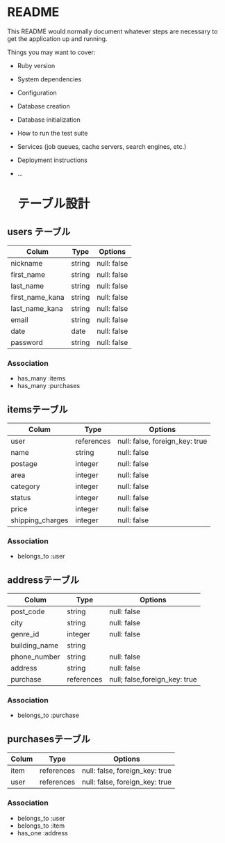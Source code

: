 # README

This README would normally document whatever steps are necessary to get the
application up and running.

Things you may want to cover:

* Ruby version

* System dependencies

* Configuration

* Database creation

* Database initialization

* How to run the test suite

* Services (job queues, cache servers, search engines, etc.)

* Deployment instructions

* ...


  # テーブル設計

## users テーブル

| Colum           | Type   | Options     |
| --------------- | ------ | ----------- |
| nickname        | string | null: false |
| first_name      | string | null: false |
| last_name       | string | null: false |
| first_name_kana | string | null: false |
| last_name_kana  | string | null: false |
| email           | string | null: false |
| date            | date   | null: false |
| password        | string | null: false |


### Association

- has_many :items
- has_many :purchases

## itemsテーブル

| Colum            | Type       | Options                        |
| ---------------- | ---------- | ------------------------------ |
| user             | references | null: false, foreign_key: true |
| name             | string     | null: false                    | 
| postage          | integer    | null: false                    |
| area             | integer    | null: false                    | 
| category         | integer    | null: false                    | 
| status           | integer    | null: false                    |
| price            | integer    | null: false                    |
| shipping_charges | integer    | null: false                    |

### Association

- belongs_to :user


## addressテーブル

| Colum         | Type        | Options                       |
| ------------- | ------------| ----------------------------- |
| post_code     | string      | null: false                   |
| city          | string      | null: false                   |  
| genre_id      | integer     | null: false                   |
| building_name | string      |                               |
| phone_number  | string      | null: false                   |
| address       | string      | null: false                   |
| purchase      | references  | null; false,foreign_key: true |

### Association
- belongs_to :purchase

## purchasesテーブル

| Colum   | Type       | Options                        |
| ------- | ------     | ------------------------------ | 
| item    | references | null: false, foreign_key: true | 
| user    | references | null: false, foreign_key: true |

### Association

- belongs_to :user
- belongs_to :item
- has_one :address


